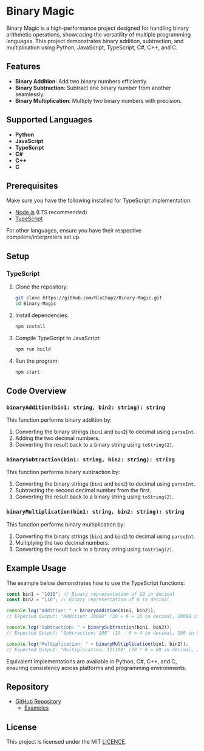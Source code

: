 # Binary Magic

Binary Magic is a high-performance project designed for handling binary arithmetic operations, showcasing the versatility of multiple programming languages. This project demonstrates binary addition, subtraction, and multiplication using Python, JavaScript, TypeScript, C#, C++, and C.

## Features

- **Binary Addition**: Add two binary numbers efficiently.
- **Binary Subtraction**: Subtract one binary number from another seamlessly.
- **Binary Multiplication**: Multiply two binary numbers with precision.

## Supported Languages

- **Python**
- **JavaScript**
- **TypeScript**
- **C#**
- **C++**
- **C**

## Prerequisites

Make sure you have the following installed for TypeScript implementation:

- [Node.js](https://nodejs.org/) (LTS recommended)
- [TypeScript](https://www.typescriptlang.org/)

For other languages, ensure you have their respective compilers/interpreters set up.

## Setup

### TypeScript

1. Clone the repository:

   ```bash
   git clone https://github.com/RlxChap2/Binary-Magic.git
   cd Binary-Magic
   ```

2. Install dependencies:

   ```bash
   npm install
   ```

3. Compile TypeScript to JavaScript:

   ```bash
   npm run build
   ```

4. Run the program:
   ```bash
   npm start
   ```

## Code Overview

### `binaryAddition(bin1: string, bin2: string): string`

This function performs binary addition by:

1. Converting the binary strings (`bin1` and `bin2`) to decimal using `parseInt`.
2. Adding the two decimal numbers.
3. Converting the result back to a binary string using `toString(2)`.

### `binarySubtraction(bin1: string, bin2: string): string`

This function performs binary subtraction by:

1. Converting the binary strings (`bin1` and `bin2`) to decimal using `parseInt`.
2. Subtracting the second decimal number from the first.
3. Converting the result back to a binary string using `toString(2)`.

### `binaryMultiplication(bin1: string, bin2: string): string`

This function performs binary multiplication by:

1. Converting the binary strings (`bin1` and `bin2`) to decimal using `parseInt`.
2. Multiplying the two decimal numbers.
3. Converting the result back to a binary string using `toString(2)`.

## Example Usage

The example below demonstrates how to use the TypeScript functions:

```typescript
const bin1 = "1010"; // Binary representation of 10 in decimal
const bin2 = "110"; // Binary representation of 6 in decimal

console.log("Addition: " + binaryAddition(bin1, bin2));
// Expected Output: "Addition: 10000" (10 + 6 = 16 in decimal, 10000 in binary)

console.log("Subtraction: " + binarySubtraction(bin1, bin2));
// Expected Output: "Subtraction: 100" (10 - 6 = 4 in decimal, 100 in binary)

console.log("Multiplication: " + binaryMultiplication(bin1, bin2));
// Expected Output: "Multiplication: 111100" (10 * 6 = 60 in decimal, 111100 in binary)
```

Equivalent implementations are available in Python, C#, C++, and C, ensuring consistency across platforms and programming environments.

## Repository

- [GitHub Repository](https://github.com/RlxChap2/Binary-Magic)
  - [Examples](https://github.com/RlxChap2/Binary-Magic/examples)

## License

This project is licensed under the MIT [LICENCE](LICENCE).
